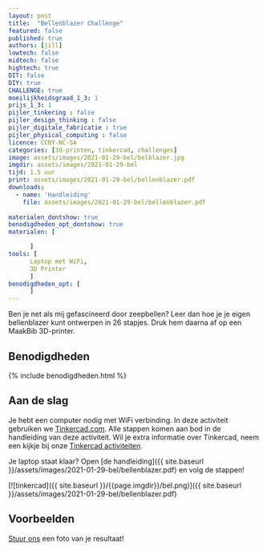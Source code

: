 ```yaml
---
layout: post
title:  "Bellenblazer Challenge"
featured: false
published: true
authors: [jill]
lowtech: false
midtech: false
hightech: true
DIT: false
DIY: true
CHALLENGE: true
moeilijkheidsgraad_1_3: 1
prijs_1_3: 1
pijler_tinkering : false
pijler_design_thinking : false
pijler_digitale_fabricatie : true
pijler_physical_computing : false
licence: CCBY-NC-SA 
categories: [3d-printen, tinkercad, challenges]
image: assets/images/2021-01-29-bel/belblazer.jpg
imgdir: assets/images/2021-01-29-bel
tijd: 1.5 uur
print: assets/images/2021-01-29-bel/bellenblazer.pdf
downloads: 
  - name: 'Handleiding'
    file: assets/images/2021-01-29-bel/bellenblazer.pdf
    
materialen_dontshow: true
benodigdheden_opt_dontshow: true
materialen: [

      ]
tools: [
      Laptop met WiFi,
      3D Printer
      ]
benodigdheden_opt: [
      ]
---
```


Ben je net als mij gefascineerd door zeepbellen? Leer dan hoe je je eigen bellenblazer kunt ontwerpen in 26 stapjes. Druk hem daarna af op een MaakBib 3D-printer. 

## Benodigdheden


{% include benodigdheden.html %}


## Aan de slag

Je hebt een computer nodig met WiFi verbinding. In deze activiteit gebruiken we [Tinkercad.com](https://www.tinkercad.com/). Alle stappen komen aan bod in de handleiding van deze activiteit. Wil je extra informatie over Tinkercad, neem een kijkje bij onze [Tinkercad activiteiten](https://maakbib.be/categories#tinkercad).

Je laptop staat klaar? Open [de handleiding]({{ site.baseurl }}/assets/images/2021-01-29-bel/bellenblazer.pdf) en volg de stappen!

[![tinkercad]({{ site.baseurl }}/{{page.imgdir}}/bel.png)]({{ site.baseurl }}/assets/images/2021-01-29-bel/bellenblazer.pdf)

## Voorbeelden

[Stuur ons](mailto:info@maakbib.be) een foto van je resultaat!